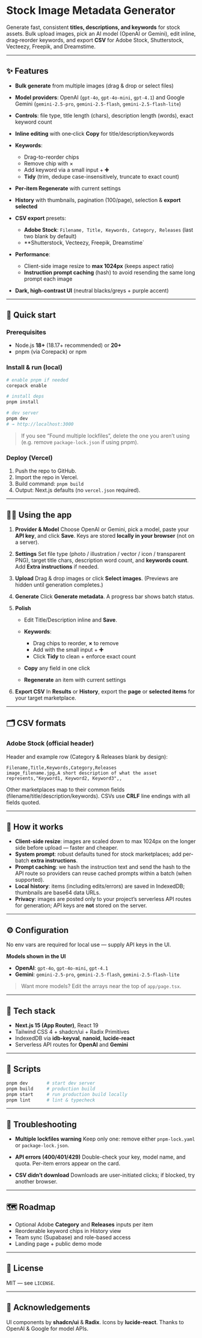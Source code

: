 # Stock Image Metadata Generator

Generate fast, consistent **titles, descriptions, and keywords** for stock assets.
Bulk upload images, pick an AI model (OpenAI or Gemini), edit inline, drag‑reorder keywords, and export **CSV** for Adobe Stock, Shutterstock, Vecteezy, Freepik, and Dreamstime.

---

## ✨ Features

* **Bulk generate** from multiple images (drag & drop or select files)
* **Model providers**: OpenAI (`gpt-4o`, `gpt-4o-mini`, `gpt-4.1`) and Google Gemini (`gemini-2.5-pro`, `gemini-2.5-flash`, `gemini-2.5-flash-lite`)
* **Controls**: file type, title length (chars), description length (words), exact keyword count
* **Inline editing** with one‑click **Copy** for title/description/keywords
* **Keywords**:

  * Drag-to-reorder chips
  * Remove chip with ×
  * Add keyword via a small input + **➕**
  * **Tidy** (trim, dedupe case-insensitively, truncate to exact count)
* **Per-item Regenerate** with current settings
* **History** with thumbnails, pagination (100/page), selection & **export selected**
* **CSV export** presets:

  * **Adobe Stock**: `Filename, Title, Keywords, Category, Releases` (last two blank by default)
  * \*\*Shutterstock, Vecteezy, Freepik, Dreamstime\`
* **Performance**:

  * Client-side image resize to **max 1024px** (keeps aspect ratio)
  * **Instruction prompt caching** (hash) to avoid resending the same long prompt each image
* **Dark, high-contrast UI** (neutral blacks/greys + purple accent)

---

## 🚀 Quick start

### Prerequisites

* Node.js **18+** (18.17+ recommended) or **20+**
* pnpm (via Corepack) or npm

### Install & run (local)

```bash
# enable pnpm if needed
corepack enable

# install deps
pnpm install

# dev server
pnpm dev
# → http://localhost:3000
```

> If you see “Found multiple lockfiles”, delete the one you aren’t using (e.g. remove `package-lock.json` if using pnpm).

### Deploy (Vercel)

1. Push the repo to GitHub.
2. Import the repo in Vercel.
3. Build command: `pnpm build`
4. Output: Next.js defaults (no `vercel.json` required).

---

## 🧑‍💻 Using the app

1. **Provider & Model**
   Choose OpenAI or Gemini, pick a model, paste your **API key**, and click **Save**.
   Keys are stored **locally in your browser** (not on a server).

2. **Settings**
   Set file type (photo / illustration / vector / icon / transparent PNG), target title chars, description word count, and **keywords count**. Add **Extra instructions** if needed.

3. **Upload**
   Drag & drop images or click **Select images**. (Previews are hidden until generation completes.)

4. **Generate**
   Click **Generate metadata**. A progress bar shows batch status.

5. **Polish**

   * Edit Title/Description inline and **Save**.
   * **Keywords**:

     * Drag chips to reorder, **×** to remove
     * Add with the small input + **➕**
     * Click **Tidy** to clean + enforce exact count
   * **Copy** any field in one click
   * **Regenerate** an item with current settings

6. **Export CSV**
   In **Results** or **History**, export the **page** or **selected items** for your target marketplace.

---

## 🗂 CSV formats

### Adobe Stock (official header)

Header and example row (Category & Releases blank by design):

```
Filename,Title,Keywords,Category,Releases
image_filename.jpg,A short description of what the asset represents,"Keyword1, Keyword2, Keyword3",,
```

Other marketplaces map to their common fields (filename/title/description/keywords).
CSVs use **CRLF** line endings with all fields quoted.

---

## 🧠 How it works

* **Client-side resize**: images are scaled down to max 1024px on the longer side before upload — faster and cheaper.
* **System prompt**: robust defaults tuned for stock marketplaces; add per-batch **extra instructions**.
* **Prompt caching**: we hash the instruction text and send the hash to the API route so providers can reuse cached prompts within a batch (when supported).
* **Local history**: items (including edits/errors) are saved in IndexedDB; thumbnails are base64 data URLs.
* **Privacy**: images are posted only to your project’s serverless API routes for generation; API keys are **not** stored on the server.

---

## ⚙️ Configuration

No env vars are required for local use — supply API keys in the UI.

**Models shown in the UI**

* **OpenAI**: `gpt-4o`, `gpt-4o-mini`, `gpt-4.1`
* **Gemini**: `gemini-2.5-pro`, `gemini-2.5-flash`, `gemini-2.5-flash-lite`

> Want more models? Edit the arrays near the top of `app/page.tsx`.

---

## 🧰 Tech stack

* **Next.js 15 (App Router)**, React 19
* Tailwind CSS 4 + shadcn/ui + Radix Primitives
* IndexedDB via **idb-keyval**, **nanoid**, **lucide-react**
* Serverless API routes for **OpenAI** and **Gemini**

---

## 🧪 Scripts

```bash
pnpm dev       # start dev server
pnpm build     # production build
pnpm start     # run production build locally
pnpm lint      # lint & typecheck
```

---

## 🐞 Troubleshooting

* **Multiple lockfiles warning**
  Keep only one: remove either `pnpm-lock.yaml` or `package-lock.json`.

* **API errors (400/401/429)**
  Double-check your key, model name, and quota. Per-item errors appear on the card.

* **CSV didn’t download**
  Downloads are user-initiated clicks; if blocked, try another browser.

---

## 🗺 Roadmap

* Optional Adobe **Category** and **Releases** inputs per item
* Reorderable keyword chips in History view
* Team sync (Supabase) and role-based access
* Landing page + public demo mode

---

## 📄 License

MIT — see `LICENSE`.

---

## 🙏 Acknowledgements

UI components by **shadcn/ui** & **Radix**. Icons by **lucide-react**.
Thanks to OpenAI & Google for model APIs.
